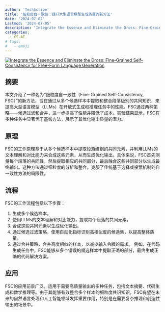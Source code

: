 ```yaml
---
author: 'TechScribe'
title: '细粒度自一致性：提升大型语言模型生成质量的新方法'
date: '2024-07-02'
Lastmod: '2024-07-05'
description: 'Integrate the Essence and Eliminate the Dross: Fine-Grained Self-Consistency for Free-Form Language Generation'
categories:
  - CS.AI
# tags:
#   - emoji
---
```


[![Integrate the Essence and Eliminate the Dross: Fine-Grained Self-Consistency for Free-Form Language Generation](https://arxiv-research-1301205113.cos.ap-guangzhou.myqcloud.com/images/2407.02056v1.pdf_0.jpg)](https://arxiv.org/abs/2407.02056v1)

## 摘要

本文介绍了一种名为“细粒度自一致性（Fine-Grained Self-Consistency, FSC）”的新方法，旨在通过从多个候选样本中提取和整合段落级别的共同知识，来提高大型语言模型（LLMs）在开放式生成和推理任务中的性能。FSC通过两种策略——候选过滤和合并，进一步提高了性能并降低了成本。实验结果显示，FSC在多种任务中显著优于基线方法，展示了其优化输出质量的潜力。<!--more-->

## 原理

FSC的工作原理基于从多个候选样本中提取段落级别的共同元素，并利用LLMs的文本理解和对比能力来合成这些元素，从而生成优化输出。具体来说，FSC首先测量每个段落的共同性，然后提取相应的共同部分，最后融合这些共同部分以生成最终输出。这种方法通过细粒度的分析和整合，克服了传统基于选择或投票机制的自一致性方法的局限性。

## 流程

FSC的工作流程包括以下步骤：
1. 生成多个候选样本。
2. 使用LLMs的文本理解和对比能力，提取每个段落的共同元素。
3. 合成这些共同元素以生成优化输出。
4. 通过候选过滤策略，使用自动化指标识别高相似度的候选集，以提高整体质量。
5. 通过合并策略，合并高度相似的样本，以减少输入令牌的需求。
例如，在代码生成任务中，FSC能够从多个错误的候选样本中提取正确的部分，最终生成正确的代码解决方案。

## 应用

FSC的应用前景广泛，适用于需要高质量输出的多种任务，包括文本摘要、代码生成和数学推理等。由于其能够有效整合多个样本的细粒度共识知识，FSC有望在未来的自然语言处理和人工智能领域发挥重要作用，特别是在需要复杂推理和创造性输出的场景中。